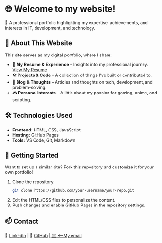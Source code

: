 # 🌐 Welcome to my website!

🚀 A professional portfolio highlighting my expertise, achievements, and interests in IT, development, and technology.

## 🔹 About This Website
This site serves as my digital portfolio, where I share:
- 📜 **My Resume & Experience** – Insights into my professional journey. [View My Resume](https://github.com/DataEWarlock/Emigdio_Resume/blob/main/Emigdio%20Resume%202024.pdf)
- 🛠️ **Projects & Code** – A collection of things I’ve built or contributed to.
- 📖 **Blog & Thoughts** – Articles and thoughts on tech, development, and problem-solving.
- 🎮 **Personal Interests** – A little about my passion for gaming, anime, and scripting.

## 🛠️ Technologies Used
- **Frontend:** HTML, CSS, JavaScript
- **Hosting:** GitHub Pages
- **Tools:** VS Code, Git, Markdown

## 🚀 Getting Started
Want to set up a similar site? Fork this repository and customize it for your own portfolio!

1. Clone the repository:
   ```bash
   git clone https://github.com/your-username/your-repo.git
   ```
2. Edit the HTML/CSS files to personalize the content.
3. Push changes and enable GitHub Pages in the repository settings.

## 📫 Contact
💼 [LinkedIn](https://www.linkedin.com/in/emigdio-perez-79719a183/) | 🐙 [GitHub](#DataEWarlock) |[ ✉️ <--My email](perez.emigdio40@gmail.com)

